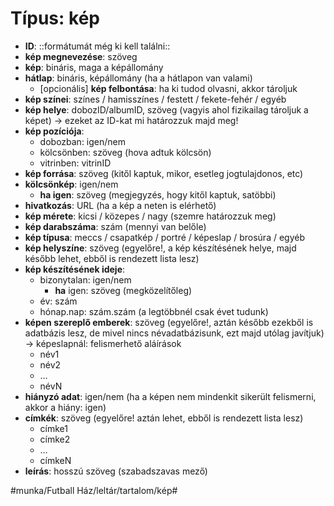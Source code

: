 # Típus: kép
- **ID**: ::formátumát még ki kell találni::
- **kép megnevezése**: szöveg
- **kép**: bináris, maga a képállomány
- **hátlap**: bináris, képállomány (ha a hátlapon van valami)
	- [opcionális] **kép felbontása**: ha ki tudod olvasni, akkor tároljuk
- **kép színei**: színes / hamisszínes / festett / fekete-fehér / egyéb
- **kép helye**: dobozID/albumID, szöveg (vagyis ahol fizikailag tároljuk a képet) -> ezeket az ID-kat mi határozzuk majd meg!
- **kép pozíciója**:
	- dobozban: igen/nem
	- kölcsönben: szöveg (hova adtuk kölcsön)
	- vitrinben: vitrinID
- **kép forrása**: szöveg (kitől kaptuk, mikor, esetleg jogtulajdonos, etc)
- **kölcsönkép**: igen/nem
	- **ha igen**: szöveg (megjegyzés, hogy kitől kaptuk, satöbbi)
- **hivatkozás**: URL (ha a kép a neten is elérhető)
- **kép mérete**: kicsi / közepes / nagy (szemre határozzuk meg)
- **kép darabszáma**: szám (mennyi van belőle)
- **kép típusa**: meccs / csapatkép / portré / képeslap / brosúra / egyéb
- **kép helyszíne**: szöveg (egyelőre!, a kép készítésének helye, majd később lehet, ebből is rendezett lista lesz)
- **kép készítésének ideje**: 
	- bizonytalan: igen/nem
		- **ha** igen: szöveg (megközelítőleg)
	- év: szám
	- hónap.nap: szám.szám (a legtöbbnél csak évet tudunk)
- **képen szereplő emberek**: szöveg (egyelőre!, aztán később ezekből is adatbázis lesz, de mivel nincs névadatbázisunk, ezt majd utólag javítjuk) -> képeslapnál: felismerhető aláírások
	- név1
	- név2
	- …
	- névN 
- **hiányzó adat**: igen/nem (ha a képen nem mindenkit sikerült felismerni, akkor a hiány: igen)
- **címkék**: szöveg (egyelőre! aztán lehet, ebből is rendezett lista lesz)
	- címke1
	- címke2
	- …
	- címkeN
- **leírás**: hosszú szöveg (szabadszavas mező)

#munka/Futball Ház/leltár/tartalom/kép#